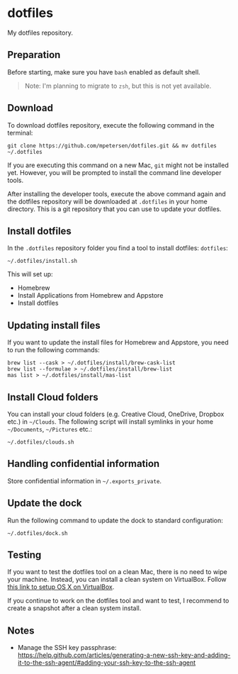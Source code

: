 dotfiles
========

My dotfiles repository.

Preparation
-----------

Before starting, make sure you have `bash` enabled as default shell.

> Note: I'm planning to migrate to `zsh`, but this is not yet available.

Download
--------

To download dotfiles repository, execute the following command in the terminal:

```
git clone https://github.com/mpetersen/dotfiles.git && mv dotfiles ~/.dotfiles
```

If you are executing this command on a new Mac, `git` might not be installed yet. However, you will be prompted to install the command line developer tools.

After installing the developer tools, execute the above command again and the dotfiles repository will be downloaded at `.dotfiles` in your home directory. This is a git repository that you can use to update your dotfiles.

Install dotfiles
----------------

In the `.dotfiles` repository folder you find a tool to install dotfiles: `dotfiles`:

```
~/.dotfiles/install.sh
```

This will set up:
- Homebrew
- Install Applications from Homebrew and Appstore
- Install dotfiles

Updating install files
----------------------

If you want to update the install files for Homebrew and Appstore, you need to run the following commands:

```
brew list --cask > ~/.dotfiles/install/brew-cask-list
brew list --formulae > ~/.dotfiles/install/brew-list
mas list > ~/.dotfiles/install/mas-list
```

Install Cloud folders
---------------------

You can install your cloud folders (e.g. Creative Cloud, OneDrive, Dropbox etc.) in `~/Clouds`. The following script will install symlinks in your home `~/Documents`, `~/Pictures` etc.:

```
~/.dotfiles/clouds.sh
```

Handling confidential information
---------------------------------

Store confidential information in `~/.exports_private`.

Update the dock
---------------

Run the following command to update the dock to standard configuration:

```
~/.dotfiles/dock.sh
```

Testing
-------

If you want to test the dotfiles tool on a clean Mac, there is no need to wipe your machine. Instead, you can install a clean system on VirtualBox. Follow [this link to setup OS X on VirtualBox](https://ntk.me/2012/09/07/os-x-on-os-x/).

If you continue to work on the dotfiles tool and want to test, I recommend to create a snapshot after a clean system install.

Notes
-----

- Manage the SSH key passphrase: https://help.github.com/articles/generating-a-new-ssh-key-and-adding-it-to-the-ssh-agent/#adding-your-ssh-key-to-the-ssh-agent
